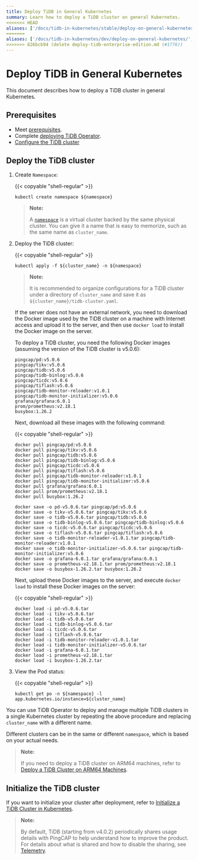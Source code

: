 ```yaml
---
title: Deploy TiDB in General Kubernetes
summary: Learn how to deploy a TiDB cluster on general Kubernetes.
<<<<<<< HEAD
aliases: ['/docs/tidb-in-kubernetes/stable/deploy-on-general-kubernetes/','/docs/tidb-in-kubernetes/v1.1/deploy-on-general-kubernetes/','/docs/dev/how-to/deploy/orchestrated/kubernetes/']
=======
aliases: ['/docs/tidb-in-kubernetes/dev/deploy-on-general-kubernetes/','/tidb-in-kubernetes/dev/deploy-tidb-enterprise-edition']
>>>>>>> 826bcb94 (delete deploy-tidb-enterprise-edition.md (#1776))
---
```


# Deploy TiDB in General Kubernetes

This document describes how to deploy a TiDB cluster in general Kubernetes.

## Prerequisites

- Meet [prerequisites](prerequisites.md).
- Complete [deploying TiDB Operator](deploy-tidb-operator.md).
- [Configure the TiDB cluster](configure-a-tidb-cluster.md)

## Deploy the TiDB cluster

1. Create `Namespace`:

    {{< copyable "shell-regular" >}}

    ``` shell
    kubectl create namespace ${namespace}
    ```

    > **Note:**
    >
    > A [`namespace`](https://kubernetes.io/docs/concepts/overview/working-with-objects/namespaces/) is a virtual cluster backed by the same physical cluster. You can give it a name that is easy to memorize, such as the same name as `cluster_name`.

2. Deploy the TiDB cluster:

    {{< copyable "shell-regular" >}}

    ``` shell
    kubectl apply -f ${cluster_name} -n ${namespace}
    ```

    > **Note:**
    >
    > It is recommended to organize configurations for a TiDB cluster under a directory of `cluster_name` and save it as `${cluster_name}/tidb-cluster.yaml`.

    If the server does not have an external network, you need to download the Docker image used by the TiDB cluster on a machine with Internet access and upload it to the server, and then use `docker load` to install the Docker image on the server.

    To deploy a TiDB cluster, you need the following Docker images (assuming the version of the TiDB cluster is v5.0.6):

    ```shell
    pingcap/pd:v5.0.6
    pingcap/tikv:v5.0.6
    pingcap/tidb:v5.0.6
    pingcap/tidb-binlog:v5.0.6
    pingcap/ticdc:v5.0.6
    pingcap/tiflash:v5.0.6
    pingcap/tidb-monitor-reloader:v1.0.1
    pingcap/tidb-monitor-initializer:v5.0.6
    grafana/grafana:6.0.1
    prom/prometheus:v2.18.1
    busybox:1.26.2
    ```

    Next, download all these images with the following command:

    {{< copyable "shell-regular" >}}

    ```shell
    docker pull pingcap/pd:v5.0.6
    docker pull pingcap/tikv:v5.0.6
    docker pull pingcap/tidb:v5.0.6
    docker pull pingcap/tidb-binlog:v5.0.6
    docker pull pingcap/ticdc:v5.0.6
    docker pull pingcap/tiflash:v5.0.6
    docker pull pingcap/tidb-monitor-reloader:v1.0.1
    docker pull pingcap/tidb-monitor-initializer:v5.0.6
    docker pull grafana/grafana:6.0.1
    docker pull prom/prometheus:v2.18.1
    docker pull busybox:1.26.2

    docker save -o pd-v5.0.6.tar pingcap/pd:v5.0.6
    docker save -o tikv-v5.0.6.tar pingcap/tikv:v5.0.6
    docker save -o tidb-v5.0.6.tar pingcap/tidb:v5.0.6
    docker save -o tidb-binlog-v5.0.6.tar pingcap/tidb-binlog:v5.0.6
    docker save -o ticdc-v5.0.6.tar pingcap/ticdc:v5.0.6
    docker save -o tiflash-v5.0.6.tar pingcap/tiflash:v5.0.6
    docker save -o tidb-monitor-reloader-v1.0.1.tar pingcap/tidb-monitor-reloader:v1.0.1
    docker save -o tidb-monitor-initializer-v5.0.6.tar pingcap/tidb-monitor-initializer:v5.0.6
    docker save -o grafana-6.0.1.tar grafana/grafana:6.0.1
    docker save -o prometheus-v2.18.1.tar prom/prometheus:v2.18.1
    docker save -o busybox-1.26.2.tar busybox:1.26.2
    ```

    Next, upload these Docker images to the server, and execute `docker load` to install these Docker images on the server:

    {{< copyable "shell-regular" >}}

    ```shell
    docker load -i pd-v5.0.6.tar
    docker load -i tikv-v5.0.6.tar
    docker load -i tidb-v5.0.6.tar
    docker load -i tidb-binlog-v5.0.6.tar
    docker load -i ticdc-v5.0.6.tar
    docker load -i tiflash-v5.0.6.tar
    docker load -i tidb-monitor-reloader-v1.0.1.tar
    docker load -i tidb-monitor-initializer-v5.0.6.tar
    docker load -i grafana-6.0.1.tar
    docker load -i prometheus-v2.18.1.tar
    docker load -i busybox-1.26.2.tar
    ```

3. View the Pod status:

    {{< copyable "shell-regular" >}}

    ``` shell
    kubectl get po -n ${namespace} -l app.kubernetes.io/instance=${cluster_name}
    ```

You can use TiDB Operator to deploy and manage multiple TiDB clusters in a single Kubernetes cluster by repeating the above procedure and replacing `cluster_name` with a different name.

Different clusters can be in the same or different `namespace`, which is based on your actual needs.

> **Note:**
>
> If you need to deploy a TiDB cluster on ARM64 machines, refer to [Deploy a TiDB Cluster on ARM64 Machines](deploy-cluster-on-arm64.md).

## Initialize the TiDB cluster

If you want to initialize your cluster after deployment, refer to [Initialize a TiDB Cluster in Kubernetes](initialize-a-cluster.md).

> **Note:**
>
> By default, TiDB (starting from v4.0.2) periodically shares usage details with PingCAP to help understand how to improve the product. For details about what is shared and how to disable the sharing, see [Telemetry](https://docs.pingcap.com/tidb/stable/telemetry).
